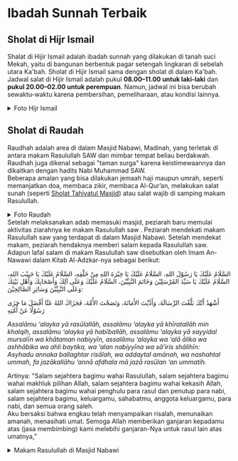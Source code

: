 # Ibadah Sunnah Terbaik
## Sholat di Hijr Ismail
Shalat di Hijir Ismail adalah ibadah sunnah yang dilakukan di tanah suci Mekah, yaitu di bangunan berbentuk pagar setengah lingkaran di sebelah utara Ka'bah. Sholat di Hijir Ismail sama dengan sholat di dalam Ka'bah. Jadwal salat di Hijir Ismail adalah pukul **08.00–11.00 untuk laki-laki** dan **pukul 20.00–02.00 untuk perempuan**. Namun, jadwal ini bisa berubah sewaktu-waktu karena pembersihan, pemeliharaan, atau kondisi lainnya.   
<details>
<summary>Foto Hijr Ismail</summary>
<img src='https://cdn.himpuh.or.id/1731553664_19o4a5YodutgxfRzFJYr0o3j5khaAPQXsClmj5Tw.webp' width=50%>
</details>

## Sholat di Raudah
Raudhah adalah area di dalam Masjid Nabawi, Madinah, yang terletak di antara makam Rasulullah SAW dan mimbar tempat beliau berdakwah. Raudhah juga dikenal sebagai "taman surga" karena keistimewaannya dan dikaitkan dengan hadits Nabi Muhammad SAW.  
Beberapa amalan yang bisa dilakukan jemaah haji maupun umrah, seperti memanjatkan doa, membaca zikir, membaca Al-Qur’an, melakukan salat sunah (seperti [Sholat Tahiyatul Masjid](https://github.com/xboiox/umroh-blog/blob/main/solat.md#sholat-tahiyatul-masjid)) atau salat wajib di samping makam Rasulullah.  
<details>
<summary>Foto Raudah</summary>
<img src='https://rabbanitour.com/wp-content/uploads/2024/10/1723605142_SuvF2YDFFyIA6EPs1urnsQftKHsSr7vXBbWkK6gW.webp' width=50%>
</details>  
Setelah melaksanakan adab memasuki masjid, peziarah baru memulai aktivitas ziarahnya ke makam Rasulullah saw ​​​​​​. Peziarah mendekati makam Rasulullah saw yang terdapat di dalam Masjid Nabawi. Setelah mendekat makam, peziarah hendaknya memberi salam kepada Rasulullah saw. Adapun lafal salam di makam Rasulullah saw disebutkan oleh Imam An-Nawawi dalam Kitab Al-Adzkar-nya sebagai berikut:  

السَّلَامُ عَلَيْكَ يَا رَسُوْلَ اللهِ، السَّلَامُ عَلَيْكَ يَا خِيْرَةَ اللهِ مِنْ خَلْقِهِ، السَّلَامُ عَلَيْكَ يَا حَبِيْبَ اللهِ، السَّلَامُ عَلَيْكَ يَا سَيِّدَ المُرْسَلِيْنَ وَخَاتَمَ النَّبِيِّيْنَ، السَّلَامُ عَلَيْكَ وَعَلَى آلِكَ وَأَصْحَابِكَ وَأَهْلِ بَيْتِكَ وَعَلَى النَّبِيِّيْنَ وَسَائِرِ الصَّالِحِيْنَ:

أَشْهَدُ أَنَّكَ بَلَّغْتَ الرِّسَالَةَ، وَأَدَّيْتَ الأَمَانَةَ، وَنَصَحْتَ الأُمَّةَ، فَجَزَاكَ اللهُ عَنَّا أَفْضَلَ مَا جَزَى رَسُوْلًا عَنْ أُمَّتِهِ

_Assalāmu ‘alayka yā rasūlallāh, assalāmu ‘alayka yā khīratallāh min khalqih, assalāmu ‘alayka yā habīballāh, assalāmu ‘alayka yā sayyidal mursalīn wa khātaman nabiyyīn, assalāmu ‘alayka wa ‘alā ālika wa ashhābika wa ahli baytika, wa ‘alan nabiyyīna wa sā’iris shālihīn:  
Asyhadu annaka ballaghtar risālah, wa addaytal amānah, wa nashahtal ummah, fa jazākallāhu ‘annā afdhala mā jazā rasūlan ‘an ummatih._

Artinya: "Salam sejahtera bagimu wahai Rasulullah, salam sejahtera bagimu wahai makhluk pilihan Allah, salam sejahtera bagimu wahai kekasih Allah, salam sejahtera bagimu wahai penghulu para rasul dan penutup para nabi, salam sejahtera bagimu, keluargamu, sahabatmu, anggota keluargamu, para nabi, dan semua orang saleh.  
Aku bersaksi bahwa engkau telah menyampaikan risalah, menunaikan amanah, menasihati umat. Semoga Allah memberikan ganjaran kepadamu atas (jasa membimbing) kami melebihi ganjaran-Nya untuk rasul lain atas umatnya,”  
<details>
<summary>Makam Rasulullah di Masjid Nabawi</summary>
<img src='https://storage.nu.or.id/storage/post/16_9/mid/makam-rasulullah-mch_1688386830.webp' width=50%>
</details>  

